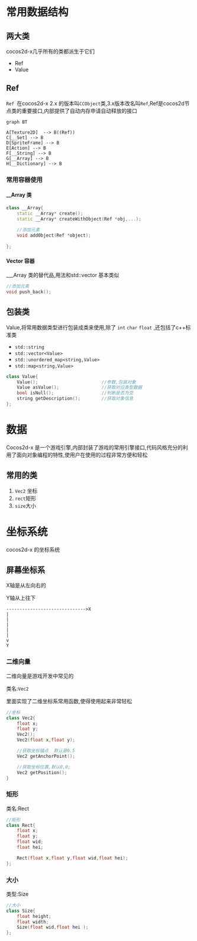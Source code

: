 # 常用数据结构

## 两大类

cocos2d-x几乎所有的类都派生于它们

+ Ref
+ Value

## Ref 

`Ref `在cocos2d-x 2.x 的版本叫`CCObject`类,3.x版本改名叫`Ref`,Ref是cocos2d节点类的重要接口,内部提供了自动内存申请自动释放的接口

```mermaid
graph BT

A[Texture2D]  --> B((Ref))
C[__Set] --> B
D[SpriteFrame] --> B
E[Action] --> B
F[__String] --> B
G[__Array] --> B
H[__Dictionary] --> B
```

### 常用容器使用

#### __Array 类

```cpp
class __Array{
	static __Array* create();
    static __Array* createWithObject(Ref *obj,...);
    
    //添加元素
    void addObject(Ref *object);
    
};
```

#### Vector 容器

___Array 类的替代品,用法和std::vector 基本类似

```cpp
//添加元素
void push_back();
```



## 包装类

Value,将常用数据类型进行包装成类来使用,除了  `int` `char` `float` ,还包括了c++标准类

+ `std::string`
+ `std::vector<Value>`
+ `std::unordered_map<string,Value>`
+ `std::map<string,Value>`

```cpp
class Value{
    Value();						//参数,包装对象
    Value asValue();				//获取对应类型数据
    bool isNull();					//判断是否为空
    string getDescription(); 		//获取对象信息
};
```

# 数据

Cocos2d-x 是一个游戏引擎,内部封装了游戏的常用引擎接口,代码风格充分的利用了面向对象编程的特性,使用户在使用的过程非常方便和轻松

## 常用的类

1. `Vec2` 坐标
2. `rect`矩形
3. `size`大小

# 坐标系统

cocos2d-x 的坐标系统

## 屏幕坐标系

X轴是从左向右的

Y轴从上往下


```
------------------------------>X
|
|
|
|
|
v
Y
```



### 二维向量

二维向量是游戏开发中常见的

类名:`Vec2`

里面实现了二维坐标系常用函数,使得使用起来非常轻松

```cpp
//坐标
class Vec2{
    float x;
    float y;
    Vec2();
    Vec2(float x,float y);   

    //获取坐标锚点  默认是0.5
    Vec2 getAnchorPoint();

    //获取坐标位置,默认0,0;
    Vec2 getPosition();
}
```

### 矩形

类名:Rect

```cpp
//矩形
class Rect{
    float x;
    float y;
    float wid;
    float hei;

    Rect(float x,float y,float wid,float hei);
};
```

### 大小

类型:Size

```cpp
//大小
class Size{
    float height;
    float width;
    Size(float wid,float hei );
};
```
